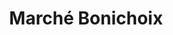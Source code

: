 ---
title: "Marché Bonichoix"
url: /riviere-rouge/marche-bonichoix-boulevard-fernand-lafontaine/
shop: supermarket
---